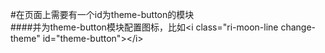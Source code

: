#在页面上需要有一个id为theme-button的模块  
####并为theme-button模块配置图标，比如<i class="ri-moon-line change-theme" id="theme-button"\></i\> 
